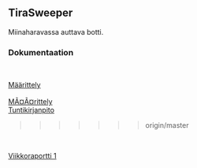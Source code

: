 ## TiraSweeper
Miinaharavassa auttava botti.<br />

### Dokumentaation
<br />

[Määrittely](https://github.com/Insanefun/TiraSweeper/blob/master/documentation/aiheenKuvausJaRakenne.md) <br />
<br />
[MÃ¤Ã¤rittely](documentation/aiheenKuvausJaRakenne.md) <br />
[Tuntikirjanpito](https://github.com/Insanefun/TiraSweeper/blob/master/documentation/tuntikirjanpito.md) <br />
>>>>>>> origin/master
<br />

[Viikkoraportti 1](https://github.com/Insanefun/TiraSweeper/blob/master/documentation/viikkoraportti.md)
